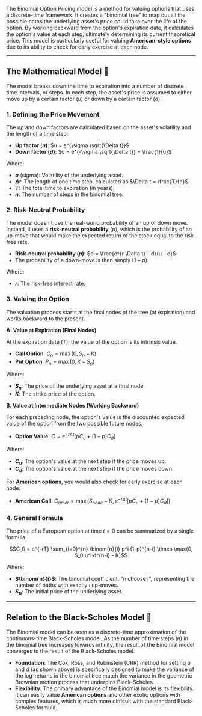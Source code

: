 The Binomial Option Pricing model is a method for valuing options that uses a discrete-time framework. It creates a "binomial tree" to map out all the possible paths the underlying asset's price could take over the life of the option. By working backward from the option's expiration date, it calculates the option's value at each step, ultimately determining its current theoretical price. This model is particularly useful for valuing **American-style options** due to its ability to check for early exercise at each node.

---

## The Mathematical Model 🌳

The model breaks down the time to expiration into a number of discrete time intervals, or steps. In each step, the asset's price is assumed to either move up by a certain factor ($u$) or down by a certain factor ($d$).

### 1. Defining the Price Movement

The up and down factors are calculated based on the asset's volatility and the length of a time step:

* **Up factor ($u$)**: $u = e^{\sigma \sqrt{\Delta t}}$
* **Down factor ($d$)**: $d = e^{-\sigma \sqrt{\Delta t}} = \frac{1}{u}$

Where:
* **$\sigma$** (sigma): Volatility of the underlying asset.
* **$\Delta t$**: The length of one time step, calculated as $\Delta t = \frac{T}{n}$.
* **$T$**: The total time to expiration (in years).
* **$n$**: The number of steps in the binomial tree.

### 2. Risk-Neutral Probability

The model doesn't use the real-world probability of an up or down move. Instead, it uses a **risk-neutral probability** ($p$), which is the probability of an up-move that would make the expected return of the stock equal to the risk-free rate.

* **Risk-neutral probability ($p$)**: $p = \frac{e^{r \Delta t} - d}{u - d}$
* The probability of a down-move is then simply $(1-p)$.

Where:
* **$r$**: The risk-free interest rate.

### 3. Valuing the Option

The valuation process starts at the final nodes of the tree (at expiration) and works backward to the present.

**A. Value at Expiration (Final Nodes)**

At the expiration date ($T$), the value of the option is its intrinsic value.

* **Call Option**: $C_n = \max(0, S_n - K)$
* **Put Option**: $P_n = \max(0, K - S_n)$

Where:
* **$S_n$**: The price of the underlying asset at a final node.
* **$K$**: The strike price of the option.

**B. Value at Intermediate Nodes (Working Backward)**

For each preceding node, the option's value is the discounted expected value of the option from the two possible future nodes.

* **Option Value**: $C = e^{-r \Delta t} [p C_u + (1-p) C_d]$

Where:
* **$C_u$**: The option's value at the next step if the price moves up.
* **$C_d$**: The option's value at the next step if the price moves down.

For **American options**, you would also check for early exercise at each node:
* **American Call**: $C_{amer} = \max(S_{node} - K, e^{-r \Delta t} [p C_u + (1-p) C_d])$

### 4. General Formula

The price of a European option at time $t=0$ can be summarized by a single formula:

$$C_0 = e^{-rT} \sum_{i=0}^{n} \binom{n}{i} p^i (1-p)^{n-i} \times \max(0, S_0 u^i d^{n-i} - K)$$

Where:
* **$\binom{n}{i}$**: The binomial coefficient, "n choose i", representing the number of paths with exactly $i$ up-moves.
* **$S_0$**: The initial price of the underlying asset.

---

## Relation to the Black-Scholes Model 🔗

The Binomial model can be seen as a discrete-time approximation of the continuous-time Black-Scholes model. As the number of time steps ($n$) in the binomial tree increases towards infinity, the result of the Binomial model converges to the result of the Black-Scholes model.

* **Foundation**: The Cox, Ross, and Rubinstein (CRR) method for setting $u$ and $d$ (as shown above) is specifically designed to make the variance of the log-returns in the binomial tree match the variance in the geometric Brownian motion process that underpins Black-Scholes.
* **Flexibility**: The primary advantage of the Binomial model is its flexibility. It can easily value **American options** and other exotic options with complex features, which is much more difficult with the standard Black-Scholes formula.
